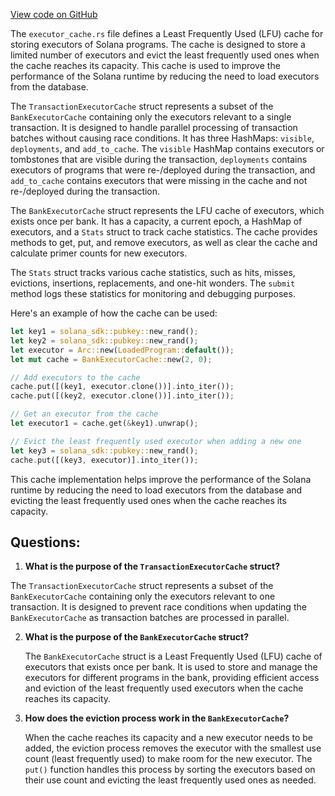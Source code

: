 [View code on GitHub](https://github.com/solana-labs/solana/blob/master/program-runtime/src/executor_cache.rs)

The `executor_cache.rs` file defines a Least Frequently Used (LFU) cache for storing executors of Solana programs. The cache is designed to store a limited number of executors and evict the least frequently used ones when the cache reaches its capacity. This cache is used to improve the performance of the Solana runtime by reducing the need to load executors from the database.

The `TransactionExecutorCache` struct represents a subset of the `BankExecutorCache` containing only the executors relevant to a single transaction. It is designed to handle parallel processing of transaction batches without causing race conditions. It has three HashMaps: `visible`, `deployments`, and `add_to_cache`. The `visible` HashMap contains executors or tombstones that are visible during the transaction, `deployments` contains executors of programs that were re-/deployed during the transaction, and `add_to_cache` contains executors that were missing in the cache and not re-/deployed during the transaction.

The `BankExecutorCache` struct represents the LFU cache of executors, which exists once per bank. It has a capacity, a current epoch, a HashMap of executors, and a `Stats` struct to track cache statistics. The cache provides methods to get, put, and remove executors, as well as clear the cache and calculate primer counts for new executors.

The `Stats` struct tracks various cache statistics, such as hits, misses, evictions, insertions, replacements, and one-hit wonders. The `submit` method logs these statistics for monitoring and debugging purposes.

Here's an example of how the cache can be used:

```rust
let key1 = solana_sdk::pubkey::new_rand();
let key2 = solana_sdk::pubkey::new_rand();
let executor = Arc::new(LoadedProgram::default());
let mut cache = BankExecutorCache::new(2, 0);

// Add executors to the cache
cache.put([(key1, executor.clone())].into_iter());
cache.put([(key2, executor.clone())].into_iter());

// Get an executor from the cache
let executor1 = cache.get(&key1).unwrap();

// Evict the least frequently used executor when adding a new one
let key3 = solana_sdk::pubkey::new_rand();
cache.put([(key3, executor)].into_iter());
```

This cache implementation helps improve the performance of the Solana runtime by reducing the need to load executors from the database and evicting the least frequently used ones when the cache reaches its capacity.
## Questions: 
 1. **What is the purpose of the `TransactionExecutorCache` struct?**

   The `TransactionExecutorCache` struct represents a subset of the `BankExecutorCache` containing only the executors relevant to one transaction. It is designed to prevent race conditions when updating the `BankExecutorCache` as transaction batches are processed in parallel.

2. **What is the purpose of the `BankExecutorCache` struct?**

   The `BankExecutorCache` struct is a Least Frequently Used (LFU) cache of executors that exists once per bank. It is used to store and manage the executors for different programs in the bank, providing efficient access and eviction of the least frequently used executors when the cache reaches its capacity.

3. **How does the eviction process work in the `BankExecutorCache`?**

   When the cache reaches its capacity and a new executor needs to be added, the eviction process removes the executor with the smallest use count (least frequently used) to make room for the new executor. The `put()` function handles this process by sorting the executors based on their use count and evicting the least frequently used ones as needed.